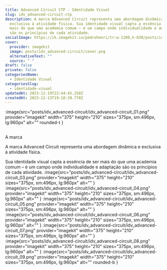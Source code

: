 ```yaml
---
title: Advanced Circuit CTP - Identidade Visual
slug: idv_advanced-circuit-ctp
description: A marca Advanced Circuit representa uma abordagem dinâmica e
  exclusiva à atividade física. Sua identidade visual capta a essência de ser
  mais do que uma academia comum – é um campo onde individualidade e adaptação
  são os princípios de cada atividade.
socialImage: https://ik.imagekit.io/pedrohenri/tr:w-1200,h-630/posts/idv_advanced-circuit/social-image.png
cover:
  provider: imagekit
  image: posts/idv_advanced-circuit/cover.png
  alternativeText: ""
  source: " "
draft: false
private: false
categoriesName:
  - Identidade Visual
categoriesSlug:
  - identidade-visual
updatedAt: 2023-12-19T22:44:45.250Z
createdAt: 2023-12-13T19:18:39.770Z
---
```

:image{src="posts/idv_advanced-circuit/idv_advanced-circuit_01.png" provider="imagekit"  width="375" height="210" sizes="375px, sm:496px, lg:960px" alt="" rounded-t }

## 
A marca

A marca Advanced Circuit representa uma abordagem dinâmica e exclusiva à atividade física.

Sua identidade visual capta a essência de ser mais do que uma academia comum – é um campo onde individualidade e adaptação são os princípios de cada atividade.
:image{src="posts/idv_advanced-circuit/idv_advanced-circuit_03.png" provider="imagekit"  width="375" height="210" sizes="375px, sm:496px, lg:960px" alt="" }
:image{src="posts/idv_advanced-circuit/idv_advanced-circuit_04.png" provider="imagekit" width="375" height="210" sizes="375px, sm:496px, lg:960px" alt="" }
:image{src="posts/idv_advanced-circuit/idv_advanced-circuit_05.png" provider="imagekit" width="375" height="210" sizes="375px, sm:496px, lg:960px" alt="" }
:image{src="posts/idv_advanced-circuit/idv_advanced-circuit_06.png" provider="imagekit" width="375" height="210" sizes="375px, sm:496px, lg:960px" alt="" }
:image{src="posts/idv_advanced-circuit/idv_advanced-circuit_07.png" provider="imagekit" width="375" height="210" sizes="375px, sm:496px, lg:960px" alt="" }
:image{src="posts/idv_advanced-circuit/idv_advanced-circuit_08.png" provider="imagekit" width="375" height="210" sizes="375px, sm:496px, lg:960px" alt="" }
:image{src="posts/idv_advanced-circuit/idv_advanced-circuit_09.png" provider="imagekit" width="375" height="210" sizes="375px, sm:496px, lg:960px" alt="" rounded-b }
